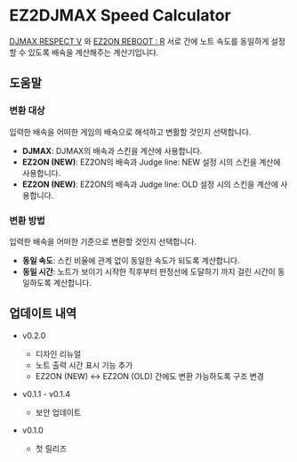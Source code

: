 # EZ2DJMAX Speed Calculator

[DJMAX RESPECT V](https://store.steampowered.com/app/960170/DJMAX_RESPECT_V/)
와
[EZ2ON REBOOT : R](https://store.steampowered.com/app/1477590/EZ2ON_REBOOT__R/)
서로 간에 노트 속도를 동일하게 설정할 수 있도록 배속을 계산해주는 계산기입니다.

## 도움말

### 변환 대상

입력한 배속을 어떠한 게임의 배속으로 해석하고 변활할 것인지 선택합니다.

- **DJMAX**: DJMAX의 배속과 스킨을 계산에 사용합니다.
- **EZ2ON (NEW)**: EZ2ON의 배속과 Judge line: NEW 설정 시의 스킨을 계산에 사용합니다.
- **EZ2ON (NEW)**: EZ2ON의 배속과 Judge line: OLD 설정 시의 스킨을 계산에 사용합니다.

### 변환 방법

입력한 배속을 어떠한 기준으로 변환할 것인지 선택합니다.

- **동일 속도**: 스킨 비율에 관계 없이 동일한 속도가 되도록 계산합니다.
- **동일 시간**: 노트가 보이기 시작한 직후부터 판정선에 도달하기 까지 걸린 시간이 동일하도록
  계산합니다.

## 업데이트 내역

- v0.2.0
  - 디자인 리뉴얼
  - 노트 출력 시간 표시 기능 추가
  - EZ2ON (NEW) <-> EZ2ON (OLD) 간에도 변환 가능하도록 구조 변경

- v0.1.1 - v0.1.4
  - 보안 업데이트

- v0.1.0
  - 첫 릴리즈
